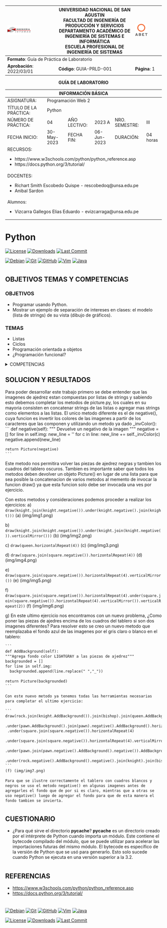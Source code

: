 <div align="center">
<table>
    <theader>
        <tr>
            <td><img src="https://github.com/rescobedoq/pw2/blob/main/epis.png?raw=true" alt="EPIS" style="width:50%; height:auto"/></td>
            <th>
                <span style="font-weight:bold;">UNIVERSIDAD NACIONAL DE SAN AGUSTIN</span><br />
                <span style="font-weight:bold;">FACULTAD DE INGENIERÍA DE PRODUCCIÓN Y SERVICIOS</span><br />
                <span style="font-weight:bold;">DEPARTAMENTO ACADÉMICO DE INGENIERÍA DE SISTEMAS E INFORMÁTICA</span><br />
                <span style="font-weight:bold;">ESCUELA PROFESIONAL DE INGENIERÍA DE SISTEMAS</span>
            </th>
            <td><img src="https://github.com/rescobedoq/pw2/blob/main/abet.png?raw=true" alt="ABET" style="width:50%; height:auto"/></td>
        </tr>
    </theader>
    <tbody>
        <tr><td colspan="3"><span style="font-weight:bold;">Formato</span>: Guía de Práctica de Laboratorio</td></tr>
        <tr><td><span style="font-weight:bold;">Aprobación</span>:  2022/03/01</td><td><span style="font-weight:bold;">Código</span>: GUIA-PRLD-001</td><td><span style="font-weight:bold;">Página</span>: 1</td></tr>
    </tbody>
</table>
</div>

<div align="center">
<span style="font-weight:bold;">GUÍA DE LABORATORIO</span><br />
</div>


<table>
<theader>
<tr><th colspan="6">INFORMACIÓN BÁSICA</th></tr>
</theader>
<tbody>
<tr><td>ASIGNATURA:</td><td colspan="5">Programación Web 2</td></tr>
<tr><td>TÍTULO DE LA PRÁCTICA:</td><td colspan="5">Python</td></tr>
<tr>
<td>NÚMERO DE PRÁCTICA:</td><td>04</td><td>AÑO LECTIVO:</td><td>2023 A</td><td>NRO. SEMESTRE:</td><td>III</td>
</tr>
<tr>
<td>FECHA INICIO:</td><td>30-May-2023</td><td>FECHA FIN:</td><td>06-Jun-2023</td><td>DURACIÓN:</td><td>04 horas</td>
</tr>
<tr><td colspan="6">RECURSOS:
    <ul>
        <li>https://www.w3schools.com/python/python_reference.asp</li>
        <li>https://docs.python.org/3/tutorial/</li>
    </ul>
</td>
</<tr>
<tr><td colspan="6">DOCENTES:
<ul>
<li>Richart Smith Escobedo Quispe - rescobedoq@unsa.edu.pe</li>
<li>Anibal Sardon </li>
</ul>
</td>
</<tr>
<tr><td colspan="6">Alumnos:
<ul>
<li>Vizcarra Gallegos Elias Eduardo - evizcarraga@unsa.edu.pe</li>
</ul>
</td>
</<tr>
</tdbody>
</table>

# Python

[![License][license]][license-file]
[![Downloads][downloads]][releases]
[![Last Commit][last-commit]][releases]

[![Debian][Debian]][debian-site]
[![Git][Git]][git-site]
[![GitHub][GitHub]][github-site]
[![Vim][Vim]][vim-site]
[![Java][Java]][java-site]

#

## OBJETIVOS TEMAS Y COMPETENCIAS

### OBJETIVOS

-   Programar usando Python.
-   Mostrar un ejemplo de separación de intereses en clases: el modelo (lista de strings) de su vista (dibujo de gráficos).

### TEMAS
-   Listas
-   Ciclos
-   Programación orientada a objetos
-   ¿Programación funcional?

<details>
<summary>COMPETENCIAS</summary>

- C.c Diseña responsablemente sistemas, componentes o procesos para satisfacer necesidades dentro de restricciones realistas: económicas, medio ambientales, sociales, políticas, éticas, de salud, de seguridad, manufacturación y sostenibilidad.
- C.m Construye responsablemente soluciones siguiendo un proceso adecuado llevando a cabo las pruebas ajustada a los recursos disponibles del cliente.
- C.p Aplica de forma flexible técnicas, métodos, principios, normas, estándares y herramientas de ingeniería necesarias para la construcción de software e implementación de sistemas de información.

</details>

## SOLUCION Y RESULTADOS

Para poder desarrollar este trabajo primero se debe entender que las imagenes de ajedrez estan compuestas por listas de strings y sabiendo esto debemos completar los metodos de picture.py, los cuales en su mayoria consisten en concatenar strings de las listas o agregar mas strings como elementos a las listas.
El unico metodo diferente es el de negative(), cuya funcion es invertir los colores de las imagenes a partir de los caracteres que las componen y utilizando un metodo ya dado _invColor():
    ```
    def negative(self):
    """ Devuelve un negativo de la imagen """
    negative = []
    for line in self.img:
      new_line = ''
      for c in line:
        new_line += self._invColor(c)
      negative.append(new_line)
    
    return Picture(negative)
    ```

Este metodo nos permitira volver las piezas de ajedrez negras y tambien los cuadros del tablero oscuros.
Tambien es importante saber que todos los metodos deben devolver un objeto Picture() en lugar de una lista para que sea posible la concatenacion de varios metodos al memento de invocar la funcion draw() ya que esta funcion solo debe ser invocada una ves por ejercicio.

Con estos metodos y consideraciones podemos proceder a realizar los ejercicios:
a) 
    ```
    draw(knight.join(knight.negative()).under(knight.negative().join(knight)))
    ```
    (a) (img/img1.png)

b) 
    ```
    draw(knight.join(knight.negative()).under(knight.join(knight.negative()).verticalMirror()))
    ```
    (b) (img/img2.png)

c) 
    ```
    draw(queen.horizontalRepeat(4))
    ```
    (c) (img/img3.png)

d) 
    ```
    draw(square.join(square.negative()).horizontalRepeat(4))
    ```
    (d) (img/img4.png)

e) 
    ```
    draw(square.join(square.negative()).horizontalRepeat(4).verticalMirror())
    ```
    (e) (img/img5.png)

f) 
    ```
    draw(square.join(square.negative()).horizontalRepeat(4).under(square.join(square.negative()).horizontalRepeat(4).verticalMirror()).verticalRepeat(2))
    ```
    (f) (img/img6.png)

g) En este ultimo ejercicio nos encontramos con un nuevo problema, ¿Como poner las piezas de ajedres encima de los cuadros del tablero si son dos imagenes diferentes?
    Para resolver esto se creo un nuevo metodo que reemplazaba el fondo azul de las imagenes por el gris claro o blanco en el tablero:

    ```
    def AddBackground(self):
    """Agrega fondo color LIGHTGRAY a las piezas de ajedrez"""
    backgrounded = []
    for line in self.img:
      backgrounded.append(line.replace(" ","_"))
    
    return Picture(backgrounded)
    ```

    Con este nuevo metodo ya tenemos todas las herramientas necesarias para completar el ultimo ejercicio:

    ```
    draw(rock.join(knight.AddBackground()).join(bishop).join(queen.AddBackground()).join(king).join(bishop.AddBackground()).join(knight).join(rock.AddBackground()).negative().AddBackground()
     .under(pawn.AddBackground().join(pawn).negative().AddBackground().horizontalRepeat(4))
     .under(square.join(square.negative()).horizontalRepeat(4)
            .under(square.join(square.negative()).horizontalRepeat(4).verticalMirror()).verticalRepeat(2))
            .under(pawn.join(pawn.negative().AddBackground().negative()).AddBackground().horizontalRepeat(4))
            .under(rock.negative().AddBackground().negative().join(knight).join(bishop.negative().AddBackground().negative()).join(queen).join(king.negative().AddBackground().negative()).join(bishop).join(knight.AddBackground()).join(rock).AddBackground()))
    ```
    (f) (img/img7.png)

    Para que se ilustre correctamente el tablero con cuadros blancos y negros se uso el metodo negative() en algunas imagenes antes de agregarles el fondo que de por si es claro, mientras que a otras se uso negative() luego de agregar el fondo para que de esta manera el fondo tambien se invierta.

#

## CUESTIONARIO
-   ¿Para qué sirve el directorio __pycache__?
__pycache__ es un directorio creado por el intérprete de Python cuando importa un módulo. Este contiene el bytecode compilado del módulo, que se puede utilizar para acelerar las importaciones futuras del mismo módulo. El bytecode es específico de la versión de Python que se usó para generarlo.
Esto solo sucede cuando Python se ejecuta en una versión superior a la 3.2. 

#

## REFERENCIAS
-   https://www.w3schools.com/python/python_reference.asp
-   https://docs.python.org/3/tutorial/

#

[license]: https://img.shields.io/github/license/rescobedoq/pw2?label=rescobedoq
[license-file]: https://github.com/rescobedoq/pw2/blob/main/LICENSE

[downloads]: https://img.shields.io/github/downloads/rescobedoq/pw2/total?label=Downloads
[releases]: https://github.com/rescobedoq/pw2/releases/

[last-commit]: https://img.shields.io/github/last-commit/rescobedoq/pw2?label=Last%20Commit

[Debian]: https://img.shields.io/badge/Debian-D70A53?style=for-the-badge&logo=debian&logoColor=white
[debian-site]: https://www.debian.org/index.es.html

[Git]: https://img.shields.io/badge/git-%23F05033.svg?style=for-the-badge&logo=git&logoColor=white
[git-site]: https://git-scm.com/

[GitHub]: https://img.shields.io/badge/github-%23121011.svg?style=for-the-badge&logo=github&logoColor=white
[github-site]: https://github.com/

[Vim]: https://img.shields.io/badge/VIM-%2311AB00.svg?style=for-the-badge&logo=vim&logoColor=white
[vim-site]: https://www.vim.org/

[Java]: https://img.shields.io/badge/java-%23ED8B00.svg?style=for-the-badge&logo=java&logoColor=white
[java-site]: https://docs.oracle.com/javase/tutorial/


[![Debian][Debian]][debian-site]
[![Git][Git]][git-site]
[![GitHub][GitHub]][github-site]
[![Vim][Vim]][vim-site]
[![Java][Java]][java-site]


[![License][license]][license-file]
[![Downloads][downloads]][releases]
[![Last Commit][last-commit]][releases]
